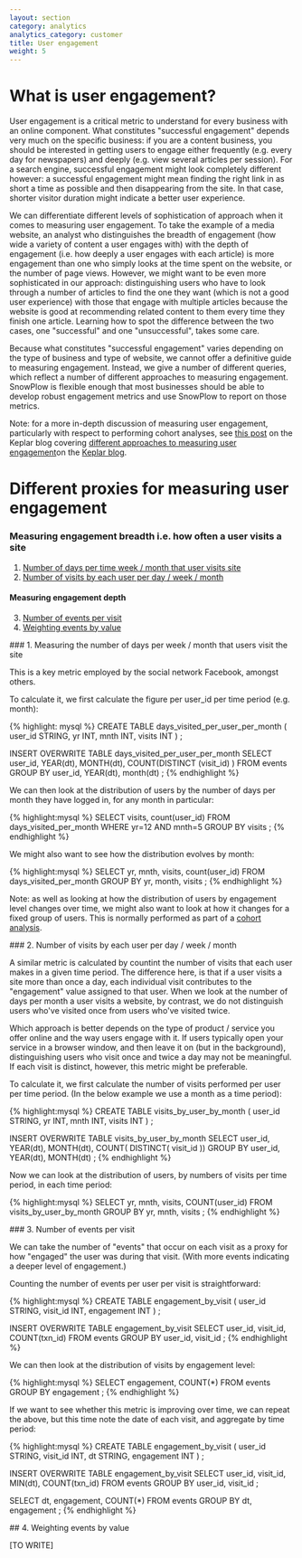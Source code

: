 ```yaml
---
layout: section
category: analytics
analytics_category: customer
title: User engagement
weight: 5
---
```


# What is user engagement?

User engagement is a critical metric to understand for every business with an online component. What constitutes "successful engagement" depends very much on the specific business: if you are a content business, you should be interested in getting users to engage either frequently (e.g. every day for newspapers) and deeply (e.g. view several articles per session). For a search engine, successful engagement might look completely different however: a successful engagement might mean finding the right link in as short a time as possible and then disappearing from the site. In that case, shorter visitor duration might indicate a better user experience.

We can differentiate different levels of sophistication of approach when it comes to measuring user engagement. To take the example of a media website, an analyst who distinguishes the breadth of engagement (how wide a variety of content a user engages with) with the depth of engagement (i.e. how deeply a user engages with each article) is more engagement than one who simply looks at the time spent on the website, or the number of page views. However, we might want to be even more sophisticated in our approach: distinguishing users who have to look through a number of articles to find the one they want (which is not a good user experience) with those that engage with multiple articles because the website is good at recommending related content to them every time they finish one article. Learning how to spot the difference between the two cases, one "successful" and one "unsuccessful", takes some care.

Because what constitutes "successful engagement" varies depending on the type of business and type of website, we cannot offer a definitive guide to measuring engagement. Instead, we give a number of different queries, which reflect a number of different approaches to measuring engagement. SnowPlow is flexible enough that most businesses should be able to develop robust engagement metrics and use SnowPlow to report on those metrics.

Note: for a more in-depth discussion of measuring user engagement, particularly with respect to performing cohort analyses, see [this post][user-engagement-keplar-blog-post] on the Keplar blog covering [different approaches to measuring user engagement][user-engagement-keplar-blog-post]on the [Keplar blog][keplar-blog].

# Different proxies for measuring user engagement

### Measuring engagement breadth i.e. how often a user visits a site

1. [Number of days per time week / month that user visits site](#days-per-time-period) 
2. [Number of visits by each user per day / week / month](#visits-per-time-period)

#### Measuring engagement depth

3. [Number of events per visit](#events-per-visit)
4. [Weighting events by value](#weighted-events-per-visit)

<a name="days-per-time-period" />
### 1. Measuring the number of days per week / month that users visit the site

This is a key metric employed by the social network Facebook, amongst others.

To calculate it, we first calculate the figure per user_id per time period (e.g. month):

{% highlight: mysql %}
CREATE TABLE days_visited_per_user_per_month (
user_id STRING,	
yr INT,
mnth INT,
visits INT
) ;

INSERT OVERWRITE TABLE days_visited_per_user_per_month 
SELECT
user_id,
YEAR(dt),
MONTH(dt),
COUNT(DISTINCT (visit_id) )
FROM events
GROUP BY user_id, YEAR(dt), month(dt) ;
{% endhighlight %}

We can then look at the distribution of users by the number of days per month they have logged in, for any month in particular:

{% highlight:mysql %}
SELECT
visits,
count(user_id)
FROM days_visited_per_month
WHERE yr=12 AND mnth=5
GROUP BY visits ;
{% endhighlight %}

We might also want to see how the distribution evolves by month:

{% highlight:mysql %}
SELECT
yr,
mnth,
visits,
count(user_id)
FROM days_visited_per_month
GROUP BY yr, month, visits ;
{% endhighlight %}

Note: as well as looking at how the distribution of users by engagement level changes over time, we might also want to look at how it changes for a fixed group of users. This is normally performed as part of a [cohort analysis][cohort-analysis].

<a name="visits-per-time-period" />
### 2. Number of visits by each user per day / week / month

A similar metric is calculated by countint the number of visits that each user makes in a given time period. The difference here, is that if a user visits a site more than once a day, each individual visit contributes to the "engagement" value assigned to that user. When we look at the number of days per month a user visits a website, by contrast, we do not distinguish users who've visited once from users who've visited twice. 

Which approach is better depends on the type of product / service you offer online and the way users engage with it. If users typically open your service in a browser window, and then leave it on (but in the background), distinguishing users who visit once and twice a day may not be meaningful. If each visit is distinct, however, this metric might be preferable.

To calculate it, we first calculate the number of visits performed per user per time period. (In the below example we use a month as a time period):

{% highlight:mysql %}
CREATE TABLE visits_by_user_by_month (
user_id STRING,
yr INT,
mnth INT,
visits INT
) ;

INSERT OVERWRITE TABLE visits_by_user_by_month
SELECT
user_id,
YEAR(dt),
MONTH(dt),
COUNT( DISTINCT( visit_id ))
GROUP BY user_id, YEAR(dt), MONTH(dt) ;
{% endhighlight %}

Now we can look at the distribution of users, by numbers of visits per time period, in each time period:

{% highlight:mysql %}
SELECT
yr,
mnth,
visits,
COUNT(user_id)
FROM visits_by_user_by_month
GROUP BY yr, mnth, visits ;
{% endhighlight %}

<a name="events-per-visit" />
### 3. Number of events per visit

We can take the number of "events" that occur on each visit as a proxy for how "engaged" the user was during that visit. (With more events indicating a deeper level of engagement.) 

Counting the number of events per user per visit is straightforward:

{% highlight:mysql %}
CREATE TABLE engagement_by_visit (
user_id STRING,
visit_id INT,
engagement INT
) ;

INSERT OVERWRITE TABLE engagement_by_visit
SELECT
user_id,
visit_id,
COUNT(txn_id)
FROM events
GROUP BY user_id, visit_id ;
{% endhighlight %}

We can then look at the distribution of visits by engagement level:

{% highlight:mysql %}
SELECT
engagement,
COUNT(*)
FROM events
GROUP BY engagement ;
{% endhighlight %}

If we want to see whether this metric is improving over time, we can repeat the above, but this time note the date of each visit, and aggregate by time period:

{% highlight:mysql %}
CREATE TABLE engagement_by_visit (
user_id STRING,
visit_id INT,
dt STRING,
engagement INT
) ;

INSERT OVERWRITE TABLE engagement_by_visit
SELECT
user_id,
visit_id,
MIN(dt),
COUNT(txn_id)
FROM events
GROUP BY user_id, visit_id ;	

SELECT
dt,
engagement,
COUNT(*)
FROM events
GROUP BY dt, engagement ;
{% endhighlight %}

<a name="weighted-events-per-visit" />
## 4. Weighting events by value

[TO WRITE]

[user-engagement-keplar-blog-post]: http://www.keplarllp.com/blog/2012/05/different-approaches-to-measuring-user-engagement-with-snowplow
[keplar-blog]: http://www.keplarllp.com/blog
[cohort-analysis]: /analytics/customer-analytics/cohort-analysis.html
